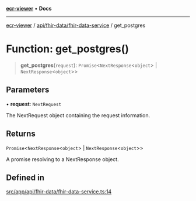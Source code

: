 [**ecr-viewer**](../../../../README.md) • **Docs**

***

[ecr-viewer](../../../../README.md) / [api/fhir-data/fhir-data-service](../README.md) / get\_postgres

# Function: get\_postgres()

> **get\_postgres**(`request`): `Promise`\<`NextResponse`\<`object`\> \| `NextResponse`\<`object`\>\>

## Parameters

• **request**: `NextRequest`

The NextRequest object containing the request information.

## Returns

`Promise`\<`NextResponse`\<`object`\> \| `NextResponse`\<`object`\>\>

A promise resolving to a NextResponse object.

## Defined in

[src/app/api/fhir-data/fhir-data-service.ts:14](https://github.com/CDCgov/phdi/blob/fa63a85e5b4651bdfc0d25ecc23a67e11fbcba18/containers/ecr-viewer/src/app/api/fhir-data/fhir-data-service.ts#L14)
